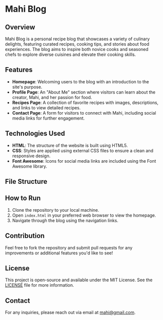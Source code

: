 # Mahi Blog

## Overview
Mahi Blog is a personal recipe blog that showcases a variety of culinary delights, featuring curated recipes, cooking tips, and stories about food experiences. The blog aims to inspire both novice cooks and seasoned chefs to explore diverse cuisines and elevate their cooking skills.

## Features
- **Homepage**: Welcoming users to the blog with an introduction to the site's purpose.
- **Profile Page**: An "About Me" section where visitors can learn about the creator, Mahi, and her passion for food.
- **Recipes Page**: A collection of favorite recipes with images, descriptions, and links to view detailed recipes.
- **Contact Page**: A form for visitors to connect with Mahi, including social media links for further engagement.

## Technologies Used
- **HTML**: The structure of the website is built using HTML5.
- **CSS**: Styles are applied using external CSS files to ensure a clean and responsive design.
- **Font Awesome**: Icons for social media links are included using the Font Awesome library.

## File Structure



## How to Run
1. Clone the repository to your local machine.
2. Open `index.html` in your preferred web browser to view the homepage.
3. Navigate through the blog using the navigation links.

## Contribution
Feel free to fork the repository and submit pull requests for any improvements or additional features you'd like to see!

## License
This project is open-source and available under the MIT License. See the [LICENSE](LICENSE) file for more information.

## Contact
For any inquiries, please reach out via email at [mahi@gmail.com](mailto:mahi@gmail.com).
